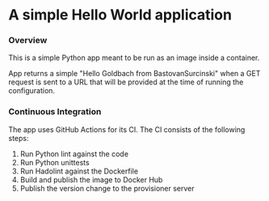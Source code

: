 # A simple Hello World application

### Overview

This is a simple Python app meant to be run as an image inside a container.

App returns a simple "Hello Goldbach from BastovanSurcinski" when a GET request is sent to a URL that will be provided at the time of running the configuration.

### Continuous Integration

The app uses GitHub Actions for its CI. The CI consists of the following steps:

1. Run Python lint against the code
2. Run Python unittests
3. Run Hadolint against the Dockerfile
4. Build and publish the image to Docker Hub
5. Publish the version change to the provisioner server
